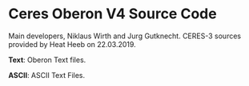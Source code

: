 # Ceres Oberon V4 Source Code

Main developers, Niklaus Wirth and Jurg Gutknecht. CERES-3 sources provided by Heat Heeb on 22.03.2019.

**Text**: Oberon Text files.

**ASCII**: ASCII Text Files.

